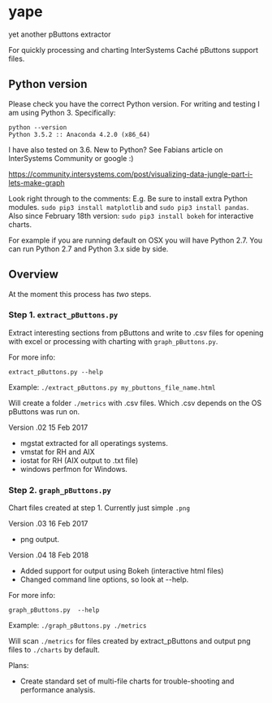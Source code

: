 # yape
yet another pButtons extractor

For quickly processing and charting InterSystems Caché pButtons support files.

## Python version

Please check you have the correct Python version. For writing and testing I am using Python 3. Specifically:

    python --version
    Python 3.5.2 :: Anaconda 4.2.0 (x86_64)
    
I have also tested on 3.6. New to Python? See Fabians article on InterSystems Community or google :) 

https://community.intersystems.com/post/visualizing-data-jungle-part-i-lets-make-graph

Look right through to the comments: E.g. Be sure to install extra Python modules. `sudo pip3 install matplotlib` and `sudo pip3 install pandas`. Also since February 18th version: `sudo pip3 install bokeh` for interactive charts.

For example if you are running default on OSX you will have Python 2.7. You can run Python 2.7 and Python 3.x side by side.

## Overview
At the moment this process has _two_ steps.

### Step 1. `extract_pButtons.py`

Extract interesting sections from pButtons and write to .csv files for opening with excel or processing with charting with `graph_pButtons.py`.

For more info:

`extract_pButtons.py --help`

Example:
`./extract_pButtons.py my_pbuttons_file_name.html`

Will create a folder `./metrics` with .csv files. Which .csv depends on the OS pButtons was run on.

Version .02 15 Feb 2017

- mgstat extracted for all operatings systems.
- vmstat for RH and AIX
- iostat for RH (AIX output to .txt file)
- windows perfmon for Windows.

### Step 2. `graph_pButtons.py`

Chart files created at step 1. Currently just simple `.png`

Version .03 16 Feb 2017

- png output.  

Version .04 18 Feb 2018

- Added support for output using Bokeh (interactive html files)
- Changed command line options, so look at --help.

For more info:

`graph_pButtons.py  --help`

Example:
`./graph_pButtons.py ./metrics`

Will scan `./metrics` for files created by extract_pButtons and output png files to `./charts` by default.

Plans:

- Create standard set of multi-file charts for trouble-shooting and performance analysis.

